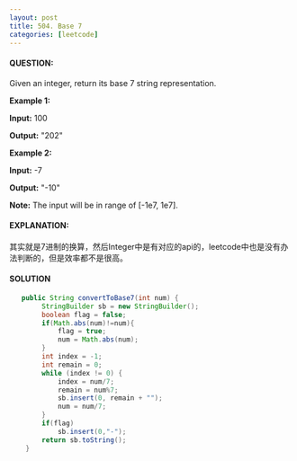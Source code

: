 ```yaml
---
layout: post
title: 504. Base 7
categories: [leetcode]
---
```


#### QUESTION:

Given an integer, return its base 7 string representation.

**Example 1:**

**Input:** 100

**Output:** "202"

**Example 2:**

**Input:** -7

**Output:** "-10"

**Note:** The input will be in range of [-1e7, 1e7].

#### EXPLANATION:

其实就是7进制的换算，然后Integer中是有对应的api的，leetcode中也是没有办法判断的，但是效率都不是很高。

#### SOLUTION

```java
   public String convertToBase7(int num) {
        StringBuilder sb = new StringBuilder();
        boolean flag = false;
        if(Math.abs(num)!=num){
            flag = true;
            num = Math.abs(num);
        }
        int index = -1;
        int remain = 0;
        while (index != 0) {
            index = num/7;
            remain = num%7;
            sb.insert(0, remain + "");
            num = num/7;
        }
        if(flag)
            sb.insert(0,"-");
        return sb.toString();
    }
```

